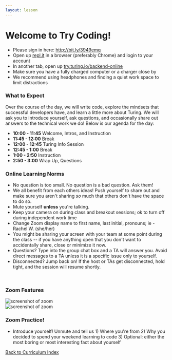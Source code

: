 ```yaml
---
layout: lesson
---
```


# Welcome to Try Coding!

- Please sign in here: <a target="blank" href="http://bit.ly/3949emq"> http://bit.ly/3949emq</a>
- Open up <a target="blank" href="https://repl.it/~">repl.it</a> in a browser (preferably Chrome) and login to your account
- In another tab, open up <a target="blank" href="https://try.turing.io/backend-online">try.turing.io/backend-online</a>
- Make sure you have a fully charged computer or a charger close by
- We recommend using headphones and finding a quiet work space to limit distractions

### What to Expect

Over the course of the day, we will write code, explore the mindsets that successful developers have, and learn a little more about Turing.  We will ask you to introduce yourself, ask questions, and occasionally share out answers to the technical work we do! Below is our agenda for the day:

- **10:00 - 11:45** Welcome, Intros, and Instruction
- **11:45 - 12:00** Break
- **12:00 - 12:45** Turing Info Session
- **12:45 - 1:00** Break
- **1:00 - 2:50**  Instruction
- **2:50 - 3:00**  Wrap Up, Questions

### Online Learning Norms

- No question is too small. No question is a bad question. Ask them!
- We all benefit from each others ideas! Push yourself to share out and make sure you aren't sharing _so_ much that others don't have the space to do so.
- Mute yourself **unless** you're talking.
- Keep your camera on during class and breakout sessions; ok to turn off during independent work time
- Change Zoom display name to first name, last initial, pronouns; ie - Rachel W. (she/her)
- You might be sharing your screen with your team at some point during the class -- if you have anything open that you don't want to accidentally share, close or minimize it now.
- Questions? Type into the group chat box and a TA will answer you. Avoid direct messages to a TA unless it is a specific issue only to yourself.
- Disconnected? Jump back on! If the host or TAs get disconnected, hold tight, and the session will resume shortly.
<br>

### Zoom Features

<img src="{{ site.url }}/assets/images/zoom-markedup.png" alt="screenshot of zoom">
<br>
<img src="{{ site.url }}/assets/images/zoom-controls.png" alt="screenshot of zoom">



### Zoom Practice!

- Introduce yourself! Unmute and tell us 1) Where you're from 2) Why you decided to spend your weekend learning to code 3) Optional: either the most boring or most interesting fact about yourself

<a href="../">Back to Curriculum Index</a>
